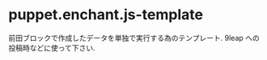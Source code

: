puppet.enchant.js-template
==========================

前田ブロックで作成したデータを単独で実行する為のテンプレート. 9leap への投稿時などに使って下さい.